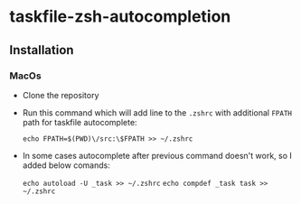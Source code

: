 # taskfile-zsh-autocompletion

## Installation

### MacOs

- Clone the repository
- Run this command which will add line to the `.zshrc` with additional `FPATH` path for taskfile autocomplete:

    `echo FPATH=$(PWD)\/src:\$FPATH >> ~/.zshrc`

- In some cases autocomplete after previous command doesn't work, so I added below comands:

    `echo autoload -U _task >> ~/.zshrc`
    `echo compdef _task task >> ~/.zshrc`